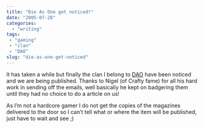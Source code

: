 ```yaml
---
title: "Die As One get noticed!"
date: "2005-07-28"
categories: 
  - "writing"
tags:
 - "gaming"
 - "clan"
 - "DAO"
slug: "die-as-one-get-noticed"
---
```


It has taken a while but finally the clan I belong to [DAO](https://www.diesasone.co.uk) have been noticed and we are being published. Thanks to Nigel (of Crafty fame) for all his hard work in sending off the emails, well basically he kept on badgering them until they had no choice to do a article on us!  

As I’m not a hardcore gamer I do not get the copies of the magazines delivered to the door so I can’t tell what or where the item will be published, just have to wait and see ;)
